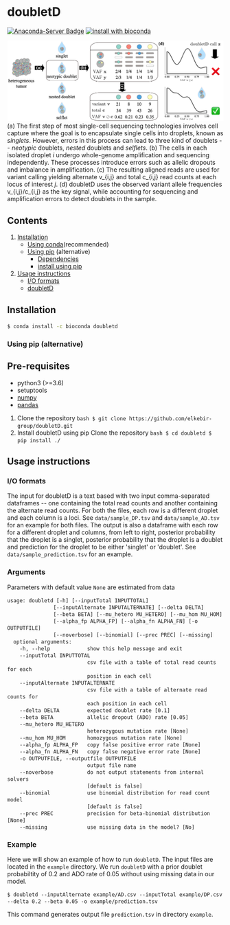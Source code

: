 # doubletD

[![Anaconda-Server Badge](https://anaconda.org/bioconda/moss/badges/version.svg)](https://anaconda.org/bioconda/doubletd)
[![install with bioconda](https://img.shields.io/badge/install%20with-bioconda-brightgreen.svg?style=flat)](http://bioconda.github.io/recipes/doubletd/README.html)

![Overview of doubletD](doubletD_overview.png)
(a) The first step of most single-cell sequencing technologies involves cell capture where the goal is to encapsulate single cells into droplets, known as *singlets*.
However, errors in this process can lead to three kind of doublets -- *neotypic* doublets, *nested* doublets and *selflets*.
(b) The cells in each isolated droplet *i* undergo whole-genome amplification and sequencing independently.
These processes introduce errors such as allelic dropouts and imbalance in amplification.
(c) The resulting aligned reads are used for variant calling yielding alternate v_{i,j} and total c_{i,j} read counts at each locus of interest *j*.
(d) doubletD uses the observed variant allele frequencies v_{i,j}/c_{i,j} as the key signal, while accounting for sequencing and amplification errors to detect doublets in the sample.

## Contents

  1. [Installation](#install)
     * [Using conda](#conda)(recommended)
     * [Using pip](#compilation) (alternative)
          * [Dependencies](#pre-requisites)
          * [install using pip](#install)
  2. [Usage instructions](#usage)
     * [I/O formats](#io)
     * [doubletD](#doubletD)

<a name="install"></a>

## Installation
 
<a name="conda"></a>
  ```bash
  $ conda install -c bioconda doubletd
   ```

### Using pip (alternative)

<a name="pre-requisites"></a>
## Pre-requisites
+ python3 (>=3.6)
+ setuptools
+ [numpy](https://numpy.org/doc/)
+ [pandas](https://pandas.pydata.org/pandas-docs/stable/index.html)

<a name="install"></a>
  1. Clone the repository
    ```bash
    $ git clone https://github.com/elkebir-group/doubletD.git
    ```
  2. Install doubletD using pip
    Clone the repository
    ```bash
    $ cd doubletd
    $ pip install ./
    ```
<a name="usage"></a>
## Usage instructions

<a name="io"></a>
### I/O formats
The input for doubletD is a text based with two input comma-separated dataframes -- one containing the total read counts and another containing the alternate read counts.
For both the files, each row is a different droplet and each column is a loci.
See `data/sample_DP.tsv` and `data/sample_AD.tsv` for an example for both files.
The output is also a dataframe with each row for a different droplet and columns, from left to right, posterior probability that the droplet is a singlet, posterior probability that the droplet is a doublet and prediction for the droplet to be either 'singlet' or 'doublet'.
See `data/sample_prediction.tsv` for an example.

### Arguments

Parameters with default value `None` are estimated from data

    usage: doubletd [-h] [--inputTotal INPUTTOTAL]
                   [--inputAlternate INPUTALTERNATE] [--delta DELTA]
                   [--beta BETA] [--mu_hetero MU_HETERO] [--mu_hom MU_HOM]
                   [--alpha_fp ALPHA_FP] [--alpha_fn ALPHA_FN] [-o OUTPUTFILE]
                   [--noverbose] [--binomial] [--prec PREC] [--missing]
      optional arguments:
        -h, --help            show this help message and exit
        --inputTotal INPUTTOTAL
                              csv file with a table of total read counts for each
                              position in each cell
        --inputAlternate INPUTALTERNATE
                              csv file with a table of alternate read counts for
                              each position in each cell
        --delta DELTA         expected doublet rate [0.1]
        --beta BETA           allelic dropout (ADO) rate [0.05]
        --mu_hetero MU_HETERO
                              heterozygous mutation rate [None]
        --mu_hom MU_HOM       homozygous mutation rate [None]
        --alpha_fp ALPHA_FP   copy false positive error rate [None]
        --alpha_fn ALPHA_FN   copy false negative error rate [None]
        -o OUTPUTFILE, --outputfile OUTPUTFILE
                              output file name
        --noverbose           do not output statements from internal solvers
                              [default is false]
        --binomial            use binomial distribution for read count model
                              [default is false]
        --prec PREC           precision for beta-binomial distribution [None]
        --missing             use missing data in the model? [No]



### Example

Here we will show an example of how to run `doubletD`.
The input files are located in the `example` directory.
We run `doubletD` with a prior doublet probabiltity of 0.2 and ADO rate of 0.05 without using missing data in our model.

    $ doubletd --inputAlternate example/AD.csv --inputTotal example/DP.csv --delta 0.2 --beta 0.05 -o example/prediction.tsv 

This command generates output file `prediction.tsv` in directory `example`.
